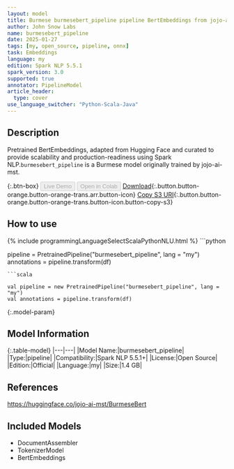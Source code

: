 ```yaml
---
layout: model
title: Burmese burmesebert_pipeline pipeline BertEmbeddings from jojo-ai-mst
author: John Snow Labs
name: burmesebert_pipeline
date: 2025-01-27
tags: [my, open_source, pipeline, onnx]
task: Embeddings
language: my
edition: Spark NLP 5.5.1
spark_version: 3.0
supported: true
annotator: PipelineModel
article_header:
  type: cover
use_language_switcher: "Python-Scala-Java"
---
```


## Description

Pretrained BertEmbeddings, adapted from Hugging Face and curated to provide scalability and production-readiness using Spark NLP.`burmesebert_pipeline` is a Burmese model originally trained by jojo-ai-mst.

{:.btn-box}
<button class="button button-orange" disabled>Live Demo</button>
<button class="button button-orange" disabled>Open in Colab</button>
[Download](https://s3.amazonaws.com/auxdata.johnsnowlabs.com/public/models/burmesebert_pipeline_my_5.5.1_3.0_1737985513688.zip){:.button.button-orange.button-orange-trans.arr.button-icon}
[Copy S3 URI](s3://auxdata.johnsnowlabs.com/public/models/burmesebert_pipeline_my_5.5.1_3.0_1737985513688.zip){:.button.button-orange.button-orange-trans.button-icon.button-copy-s3}

## How to use



<div class="tabs-box" markdown="1">
{% include programmingLanguageSelectScalaPythonNLU.html %}
```python

pipeline = PretrainedPipeline("burmesebert_pipeline", lang = "my")
annotations =  pipeline.transform(df)   

```
```scala

val pipeline = new PretrainedPipeline("burmesebert_pipeline", lang = "my")
val annotations = pipeline.transform(df)

```
</div>

{:.model-param}
## Model Information

{:.table-model}
|---|---|
|Model Name:|burmesebert_pipeline|
|Type:|pipeline|
|Compatibility:|Spark NLP 5.5.1+|
|License:|Open Source|
|Edition:|Official|
|Language:|my|
|Size:|1.4 GB|

## References

https://huggingface.co/jojo-ai-mst/BurmeseBert

## Included Models

- DocumentAssembler
- TokenizerModel
- BertEmbeddings